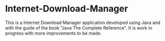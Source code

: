 # Internet-Download-Manager
This is a Internet Download Manager application developed using Java and with the guide of the book "Java The Complete Reference".
It is work in progress with more improvements to be made.

